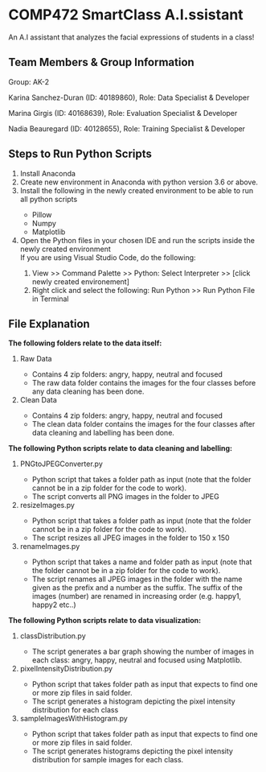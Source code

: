 # COMP472 SmartClass A.I.ssistant
An A.I assistant that analyzes the facial expressions of students in a class!

## Team Members & Group Information

Group: AK-2

Karina Sanchez-Duran (ID: 40189860), Role: Data Specialist & Developer

Marina Girgis (ID: 40168639), Role: Evaluation Specialist & Developer

Nadia Beauregard (ID: 40128655), Role: Training Specialist & Developer

## Steps to Run Python Scripts

<ol type="1">
  <li>Install Anaconda</li>
  <li>Create new environment in Anaconda with python version 3.6 or above.</li>
  <li>Install the following in the newly created environment to be able to run all python scripts</li>
    <ul>
      <li>Pillow</li>
      <li>Numpy</li>
      <li>Matplotlib</li>
    </ul>
  <li>Open the Python files in your chosen IDE and run the scripts inside the newly created environment</li>
  If you are using Visual Studio Code, do the following:
    <ol>
      <li>View >> Command Palette >> Python: Select Interpreter >> [click newly created environement] </li>
      <li>Right click and select the following: Run Python >> Run Python File in Terminal</li>
    </ol>
  
</ol>

## File Explanation

<strong>The following folders relate to the data itself:</strong>

<ol type="1">
  <li>Raw Data</li>
  <ul>
    <li>Contains 4 zip folders: angry, happy, neutral and focused</li>
    <li>The raw data folder contains the images for the four classes before any data cleaning has been done.</li>
  </ul>
  
  <li>Clean Data</li>
  <ul>
    <li>Contains 4 zip folders: angry, happy, neutral and focused</li>
    <li>The clean data folder contains the images for the four classes after data cleaning and labelling has been done.</li>
  </ul>
</ol>

<strong>The following Python scripts relate to data cleaning and labelling:</strong>

<ol type="1">
  <li>PNGtoJPEGConverter.py</li>
  <ul>
    <li>Python script that takes a folder path as input (note that the folder cannot be in a zip folder for the code to work).</li>
    <li>The script converts all PNG images in the folder to JPEG</li>
  </ul>
  
  <li>resizeImages.py</li>
  <ul>
    <li>Python script that takes a folder path as input (note that the folder cannot be in a zip folder for the code to work).</li>
    <li>The script resizes all JPEG images in the folder to 150 x 150</li>
  </ul>

  <li>renameImages.py</li>
  <ul>
    <li>Python script that takes a name and folder path as input (note that the folder cannot be in a zip folder for the code to work).</li>
    <li>The script renames all JPEG images in the folder with the name given as the prefix and a number as the suffix. The suffix of the images (number) are renamed in increasing order (e.g. happy1, happy2 etc..)</li>
    
  </ul>
</ol>

<strong>The following Python scripts relate to data visualization:</strong>

<ol type="1">
  <li>classDistribution.py</li>
  <ul>
    <li>The script generates a bar graph showing the number of images in each class: angry, happy, neutral and focused using Matplotlib.</li>
  </ul>
  
  <li>pixelIntensityDistribution.py</li>
  <ul>
    <li>Python script that takes folder path as input that expects to find one or more zip files in said folder.</li>
    <li>The script generates a histogram depicting the pixel intensity distribution for each class</li>
  </ul>

  <li>sampleImagesWithHistogram.py</li>
  <ul>
    <li>Python script that takes folder path as input that expects to find one or more zip files in said folder.</li>
    <li>The script generates histograms depicting the pixel intensity distribution for sample images for each class.</li>
  </ul>
  
</ol>


